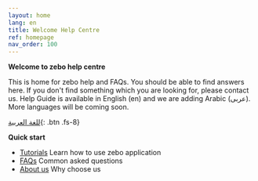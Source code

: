 ```yaml
---
layout: home
lang: en
title: Welcome Help Centre
ref: homepage
nav_order: 100
---
```


**Welcome to zebo help centre**

This is home for zebo help and FAQs. You should be able to find answers here. If you don't find something which you are looking for, please contact us.
Help Guide is available in English (en) and we are adding Arabic (عربى). More languages will be coming soon.

[للغة العربية](/ar){: .btn .fs-8}

**Quick start**
* [Tutorials](/en/application) Learn how to use zebo application
* [FAQs](/en/concern) Common asked questions
* [About us](/en/about) Why choose us